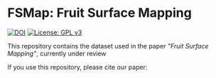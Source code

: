 # FSMap: Fruit Surface Mapping

[![DOI](https://zenodo.org/badge/386282468.svg)](https://zenodo.org/badge/latestdoi/386282468)
[![License: GPL v3](https://img.shields.io/badge/License-GPLv3-blue.svg)](https://www.gnu.org/licenses/gpl-3.0)

This repository contains the dataset used in the paper _"Fruit Surface Mapping"_, currently under review

If you use this repository, please cite our paper:
